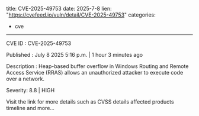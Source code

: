  
title: CVE-2025-49753
date: 2025-7-8
lien: "https://cvefeed.io/vuln/detail/CVE-2025-49753"
categories:
  - cve
---

CVE ID : CVE-2025-49753

Published :  July 8
2025
5:16 p.m. | 1 hour
3 minutes ago

Description : Heap-based buffer overflow in Windows Routing and Remote Access Service (RRAS) allows an unauthorized attacker to execute code over a network.

Severity: 8.8 | HIGH

Visit the link for more details
such as CVSS details
affected products
timeline
and more...
